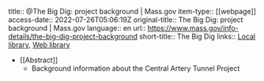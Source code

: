 title:: @The Big Dig: project background | Mass.gov
item-type:: [[webpage]]
access-date:: 2022-07-26T05:06:19Z
original-title:: The Big Dig: project background | Mass.gov
language:: en
url:: https://www.mass.gov/info-details/the-big-dig-project-background
short-title:: The Big Dig
links:: [Local library](zotero://select/library/items/DKY2G9TP), [Web library](https://www.zotero.org/users/6520516/items/DKY2G9TP)

- [[Abstract]]
	- Background information about the Central Artery Tunnel Project